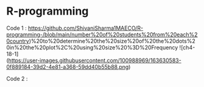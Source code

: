 # R-programming


Code 1 : https://github.com/ShivaniSharma1MAECO/R-programming-/blob/main/number%20of%20students%20from%20each%20country)%20to%20determine%20the%20size%20of%20the%20dots%20in%20the%20plot%2C%20using%20size%20%3D%20Frequency 
![ch4-18-1]                 
(https://user-images.githubusercontent.com/100988969/163630583-0f889184-39d2-4e81-a368-59dd40b55b88.png)

Code 2 : 
